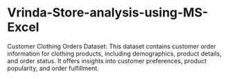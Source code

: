# Vrinda-Store-analysis-using-MS-Excel
 Customer Clothing Orders Dataset:  This dataset contains customer order information for clothing products, including demographics, product details, and order status. It offers insights into customer preferences, product popularity, and order fulfillment.
